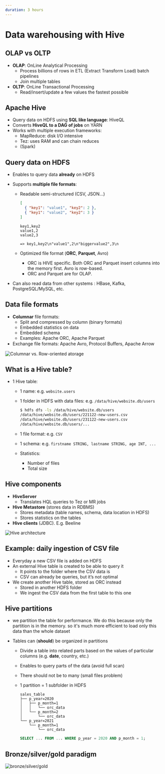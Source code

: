 ```yaml
---
duration: 3 hours
---
```


# Data warehousing with Hive

## OLAP vs OLTP

- **OLAP**: OnLine Analytical Processing
  - Process billions of rows in ETL (Extract Transform Load) batch pipelines
  - Join multiple tables
- **OLTP**: OnLine Transactional Processing
  - Read/insert/update a few values the fastest possible

## Apache Hive

- Query data on HDFS using **SQL like language**: HiveQL
- Converts **HiveQL to a DAG of jobs** on YARN
- Works with multiple execution frameworks:
  - MapReduce: disk I/O intensive
  - Tez: uses RAM and can chain reduces
  - (Spark)

## Query data on HDFS

- Enables to query data **already** on HDFS

- Supports **multiple file formats**:

  - Readable semi-structured (CSV, JSON…)

    ```json
    [
      { "key1": "value1", "key2": 2 },
      { "key1": "value2", "key2": 3 }
    ]
    ```

    ```
    key1,key2
    value1,2
    value2,3

    => key1,key2\n"value1",2\n"biggervalue2",3\n
    ```

  - Optimized file format (**ORC**, **Parquet**, Avro)
      - ORC is HIVE specific. Both ORC and Parquet insert columns into the memory first. Avro is row-based.
      - ORC and Parquet are for OLAP.

- Can also read data from other systems : HBase, Kafka, PostgreSQL/MySQL, etc.

## Data file formats

- **Columnar** file formats:
  - Split and compressed by column (binary formats)
  - Embedded statistics on data
  - Embedded schema
  - Examples: Apache ORC, Apache Parquet
- Exchange file formats: Apache Avro, Protocol Buﬀers, Apache Arrow

![Columnar vs. Row-oriented atorage](./assets/columnar_row_storage.jpg)

## What is a Hive table?

- 1 Hive table:

  - 1 name: e.g. `website.users`

  - 1 folder in HDFS with data files: e.g. `/data/hive/website.db/users`

    ```bash
    $ hdfs dfs -ls /data/hive/website.db/users
    /data/hive/website.db/users/221122-new-users.csv
    /data/hive/website.db/users/231122-new-users.csv
    /data/hive/website.db/users/...
    ```

  - 1 file format: e.g. `CSV`

  - 1 schema: e.g. `firstname STRING, lastname STRING, age INT, ...`

  - Statistics:

    - Number of files
    - Total size

## Hive components

- **HiveServer**
  - Translates HQL queries to Tez or MR jobs
- **Hive Metastore** (stores data in RDBMS)
  - Stores metadata (table names, schema, data location in HDFS)
  - Stores statistics on the tables
- **Hive clients** (JDBC). E.g. Beeline

![Hive architecture](./assets/hive_architecture.jpg)

## Example: daily ingestion of CSV file

- Everyday a new CSV file is added on HDFS
- An external Hive table is created to be able to query it
  - It points to the folder where the CSV data is
  - CSV can already be queries, but it’s not optimal
- We create another Hive table, stored as ORC instead
  - Stored in another HDFS folder
  - We ingest the CSV data from the first table to this one

## Hive partitions
- we partition the table for performance. We do this because only the partition is in the memory. so it's much more efficient to load only this data than the whole dataset

- Tables can (**should**) be organized in partitions

  - Divide a table into related parts based on the values of particular columns (e.g. **date**, country, etc.)

  - Enables to query parts of the data (avoid full scan)

  - There should not be to many (small files problem)

  - 1 partition = 1 subfolder in HDFS

    ```
    sales_table
    ├── p_year=2020
    │   ├── p_month=1
    │   │   └── orc_data
    │   └── p_month=2
    │       └── orc_data
    └── p_year=2021
        └── p_month=1
            └── orc_data
    ```

    ```sql
    SELECT ... FROM ... WHERE p_year = 2020 AND p_month = 1;
    ```

## Bronze/silver/gold paradigm

![bronze/silver/gold](./assets/bronze-silver-gold.png)
